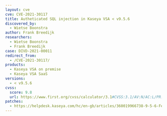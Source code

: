 ```yaml
---
layout: cve
cve: CVE-2021-30117
title: Autheticated SQL injection in Kaseya VSA < v9.5.6
discovered_by:
  - Wietse Boonstra
author: Frank Breedijk
researchers:
  - Wietse Boonstra
  - Frank Breedijk
case: DIVD-2021-00011
redirect_from:
  - /CVE-2021-30117/
products:
  - Kaseya VSA on premise
  - Kaseya VSA SaaS
versions:
  - < v9.5.6
cvss:
  score: 9.8
  url: https://www.first.org/cvss/calculator/3.1#CVSS:3.1/AV:N/AC:L/PR:N/UI:N/S:U/C:H/I:H/A:H
patches:
  - https://helpdesk.kaseya.com/hc/en-gb/articles/360019966738-9-5-6-Feature-Release-8-May-2021
---
```


